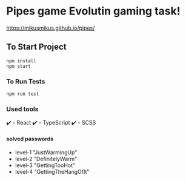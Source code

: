 # Pipes game Evolutin gaming task!
https://mikusmikus.github.io/pipes/


## To Start Project
```
npm install
npm start
```

### To Run Tests
```
npm run test
```

### Used tools
✔️ - React
✔️ - TypeScript
✔️ - SCSS

#### solved  passwords
  - level-1 "JustWarmingUp" 
  - level-2 "DefinitelyWarm"
  - level-3 "GettingTooHot"
  - level-4 "GettingTheHangOfIt"
